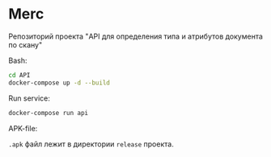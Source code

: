 # Merc
Репозиторий проекта "API для определения типа и атрибутов документа по скану"

Bash:

```bash
cd API
docker-compose up -d --build
```

Run service:

```bash
docker-compose run api
```


APK-file:

`.apk` файл лежит в директории `release` проекта.